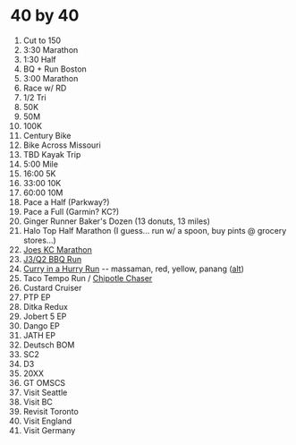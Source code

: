 
# 40 by 40

1. Cut to 150
2. 3:30 Marathon
3. 1:30 Half
4. BQ + Run Boston
5. 3:00 Marathon
6. Race  w/ RD
7. 1/2 Tri
8. 50K
9. 50M
10. 100K
11. Century Bike
12. Bike Across Missouri
13. TBD Kayak Trip
14. 5:00 Mile
15. 16:00 5K
16. 33:00 10K
17. 60:00 10M
18. Pace a Half (Parkway?)
19. Pace a Full (Garmin? KC?)
20. Ginger Runner Baker's Dozen (13 donuts, 13 miles)
21. Halo Top Half Marathon (I guess... run w/ a spoon, buy pints @ grocery stores...)
22. [Joes KC Marathon](https://www.google.com/maps/dir/Joe's+Kansas+City+Bar-B-Que/Joe's+Kansas+City+Bar-B-Que,+Roe+Avenue,+Leawood,+KS/Joe's+Kansas+City+Bar-B-Que/@38.9482521,-94.6661406,12.25z/data=!4m50!4m49!1m15!1m1!1s0x87c0950aadeaf2a7:0xc8c43d89fedd3f9f!2m2!1d-94.7689803!2d38.9111945!3m4!1m2!1d-94.779428!2d38.8843152!3s0x87c0be2f55972e93:0x6cff9e6aa667fc4b!3m4!1m2!1d-94.7489968!2d38.8996736!3s0x87c095667c895865:0x7b4d9c0c27abbc94!1m25!1m1!1s0x87c0e9f36797683d:0x894ab978f4cc76c3!2m2!1d-94.6393056!2d38.9153235!3m4!1m2!1d-94.5925365!2d38.9264338!3s0x87c0e84f813b5107:0x6466e53412ac78f5!3m4!1m2!1d-94.6052294!2d38.9708604!3s0x87c0e927e068c7a5:0xcd2d6e86ce6e3940!3m4!1m2!1d-94.6023496!2d39.0234378!3s0x87c0efaa908f821b:0x38e490a74b47d9c6!3m4!1m2!1d-94.5882813!2d39.0489712!3s0x87c0efc6b3e6ae41:0xf16ded24f9b4034c!1m5!1m1!1s0x87c0ee3f1759e979:0x154ee193794197f8!2m2!1d-94.6207405!2d39.0444482!3e2)
23. [J3/Q2 BBQ Run](https://www.google.com/maps/dir/Joe's+Kansas+City+Bar-B-Que/Q39+South/Joe's+Kansas+City+Bar-B-Que/Q39+-+Midtown/Joe's+Kansas+City+Bar-B-Que/@38.9779808,-94.6859929,12.25z/data=!4m62!4m61!1m15!1m1!1s0x87c0950aadeaf2a7:0xc8c43d89fedd3f9f!2m2!1d-94.7689803!2d38.9111945!3m4!1m2!1d-94.7449596!2d38.89971!3s0x87c0955d04dd5987:0xd9796bda0b9afe8a!3m4!1m2!1d-94.700391!2d38.9199571!3s0x87c0eaeeae18f315:0x9d44271d73eeefe9!1m10!1m1!1s0x87c0ea562335f9d1:0x97e1c083d73220a6!2m2!1d-94.68575!2d38.928832!3m4!1m2!1d-94.6668755!2d38.9130085!3s0x87c0ea6adfa52e29:0xad8ca47a734a6864!1m20!1m1!1s0x87c0e9f36797683d:0x894ab978f4cc76c3!2m2!1d-94.6393056!2d38.9153235!3m4!1m2!1d-94.5932619!2d38.9167511!3s0x87c0e83827b0af8f:0x6d6aa178bff6f0a!3m4!1m2!1d-94.598724!2d38.9593345!3s0x87c0e8e0aa5c1435:0x804579f6332ce2e2!3m4!1m2!1d-94.6038725!2d38.9891098!3s0x87c0eed7d7d99a67:0x9068d373f664b101!1m5!1m1!1s0x87c0efd167718de7:0x4c64d0cfda5f13ed!2m2!1d-94.598208!2d39.0574149!1m5!1m1!1s0x87c0ee3f1759e979:0x154ee193794197f8!2m2!1d-94.6207405!2d39.0444482!3e2)
24. [Curry in a Hurry Run](https://www.google.com/maps/dir/Thai+Place,+West+87th+Street,+Overland+Park,+KS/Hot+Basil+Thai+Cuisine/Thai+House+Restaurant,+Holmes+Road,+Kansas+City,+MO/Mali+Thai+Bistro,+Southeast+Melody+Lane,+Lee's+Summit,+MO/@38.9393859,-94.598958,12z/data=!4m31!4m30!1m10!1m1!1s0x87c0eb7b79ba7da9:0xea77a5ec4dcff5f2!2m2!1d-94.6948443!2d38.9704759!3m4!1m2!1d-94.6862767!2d38.9129664!3s0x87c0ea601d1084cd:0xc92fdc139501192!1m5!1m1!1s0x87c0ea699f2a6c99:0xe91903c93899d1ba!2m2!1d-94.6731231!2d38.9139158!1m5!1m1!1s0x87c0e88d27f66c07:0x4f2d5cf927558ac7!2m2!1d-94.5830138!2d38.9465816!1m5!1m1!1s0x87c11f86d983b907:0x3bd9180212768102!2m2!1d-94.3618127!2d38.9076613!3e2) -- massaman, red, yellow, panang ([alt](https://www.google.com/maps/dir/Hot+Basil+Thai+Cuisine/Thai+Place,+West+87th+Street,+Overland+Park,+KS/Thai+House+Restaurant,+Holmes+Road,+Kansas+City,+MO/Mali+Thai+Bistro,+Southeast+Melody+Lane,+Lee's+Summit,+MO/@38.9395636,-94.598958,12z/data=!4m31!4m30!1m5!1m1!1s0x87c0ea699f2a6c99:0xe91903c93899d1ba!2m2!1d-94.6731231!2d38.9139158!1m5!1m1!1s0x87c0eb7b79ba7da9:0xea77a5ec4dcff5f2!2m2!1d-94.6948443!2d38.9704759!1m10!1m1!1s0x87c0e88d27f66c07:0x4f2d5cf927558ac7!2m2!1d-94.5830138!2d38.9465816!3m4!1m2!1d-94.4711425!2d38.9219712!3s0x87c0e0b7cc8b5fcb:0x2c234f74f805f4e5!1m5!1m1!1s0x87c11f86d983b907:0x3bd9180212768102!2m2!1d-94.3618127!2d38.9076613!3e2))
25. Taco Tempo Run / [Chipotle Chaser](https://www.google.com/maps/dir/Chipotle+Mexican+Grill,+1716+NW+Chipman+Rd,+Lee's+Summit,+MO+64081/Chipotle+Mexican+Grill,+9205+E+350+Hwy,+Kansas+City,+MO+64133/Chipotle+Mexican+Grill,+12348+US-71,+Grandview,+MO+64030/Chipotle+Mexican+Grill,+Northeast+Columbus+Street,+Lees+Summit,+MO/@38.9436335,-94.4831784,13z/data=!3m1!5s0x87c0e03cc3360ecf:0xe8c76fea868cb620!4m36!4m35!1m5!1m1!1s0x87c0e03d51de9f93:0xcb056a35b5a96d65!2m2!1d-94.408994!2d38.928625!1m10!1m1!1s0x87c0e3fa166eabb3:0x55b85ffdb1d70d3!2m2!1d-94.4744608!2d38.9944759!3m4!1m2!1d-94.5221502!2d38.9470172!3s0x87c0e656096edd27:0x3507962fc3610fe!1m10!1m1!1s0x87c0dd73799d704d:0x4d5594c0d8cce00!2m2!1d-94.5255605!2d38.9020137!3m4!1m2!1d-94.4877951!2d38.9031421!3s0x87c0e756504dadf3:0x2d37ac2ad18d99d7!1m5!1m1!1s0x87c11f9c3a8217a9:0x45790b406d2e411f!2m2!1d-94.3597199!2d38.9213076!3e2)
26. Custard Cruiser
27. PTP EP
28. Ditka Redux
29. Jobert 5 EP
30. Dango EP
31. JATH EP
32. Deutsch BOM
33. SC2
34. D3
35. 20XX
36. GT OMSCS
37. Visit Seattle
38. Visit BC
39. Revisit Toronto
40. Visit England
41. Visit Germany
